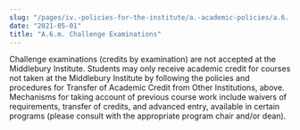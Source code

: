 ```yaml
---
slug: "/pages/iv.-policies-for-the-institute/a.-academic-policies/a.6.-grades-credits-and-academic-policies/a.6.m.-challenge-examinations"
date: "2021-05-01"
title: "A.6.m. Challenge Examinations"
---
```


Challenge examinations (credits by examination) are not accepted at the Middlebury Institute. Students may only receive academic credit for courses not taken at the Middlebury Institute by following the policies and procedures for Transfer of Academic Credit from Other Institutions, above. Mechanisms for taking account of previous course work include waivers of requirements, transfer of credits, and advanced entry, available in certain programs (please consult with the appropriate program chair and/or dean).